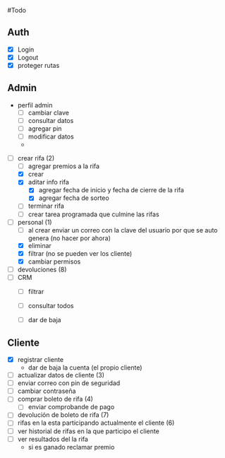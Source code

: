 #Todo

## Auth
- [x] Login
- [x] Logout
- [x] proteger rutas

## Admin
- perfil admin
  - [ ] cambiar clave
  - [ ] consultar datos
  - [ ] agregar pin
  - [ ] modificar datos
  - 
- [ ] crear rifa (2)
  - [ ] agregar premios a la rifa
  - [X] crear
  - [X] aditar info rifa
    - [X] agregar fecha de inicio y fecha de cierre de la rifa
    - [X] agregar fecha de sorteo
  - [ ] terminar rifa
  - [ ] crear tarea programada que culmine las rifas
- [ ] personal (1)
  - [ ] al crear enviar un correo con la clave del usuario por que se auto genera (no hacer por ahora)
  - [X] eliminar
  - [X] filtrar (no se pueden ver los cliente)
  - [X] cambiar permisos
- [ ] devoluciones (8)
- [ ] CRM
  - [ ] filtrar 
  - [ ] consultar todos 
  - [ ] dar de baja


## Cliente
- [X] registrar cliente
  - dar de baja la cuenta (el propio cliente)
- [ ] actualizar datos de cliente (3)
- [ ] enviar correo con pin de seguridad
- [ ] cambiar contraseña
- [ ] comprar boleto de rifa (4)
  - [ ] enviar comprobande de pago
- [ ] devolución de boleto de rifa (7)
- [ ] rifas en la esta participando actualmente el cliente (6)
- [ ] ver historial de rifas en la que participo el cliente
- [ ] ver resultados del la rifa
  - si es ganado reclamar premio
